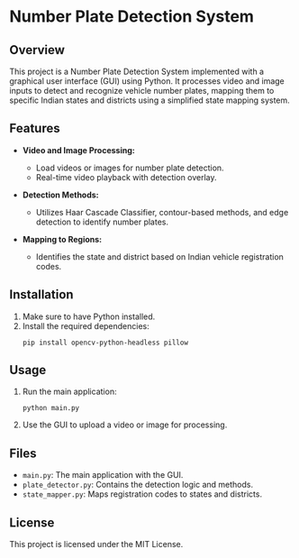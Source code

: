 # Number Plate Detection System

## Overview

This project is a Number Plate Detection System implemented with a graphical user interface (GUI) using Python. It processes video and image inputs to detect and recognize vehicle number plates, mapping them to specific Indian states and districts using a simplified state mapping system.

## Features

- **Video and Image Processing:**
  - Load videos or images for number plate detection.
  - Real-time video playback with detection overlay.

- **Detection Methods:**
  - Utilizes Haar Cascade Classifier, contour-based methods, and edge detection to identify number plates.

- **Mapping to Regions:**
  - Identifies the state and district based on Indian vehicle registration codes.

## Installation

1. Make sure to have Python installed.
2. Install the required dependencies:
   ```
   pip install opencv-python-headless pillow
   ```

## Usage

1. Run the main application:
   ```
   python main.py
   ```
2. Use the GUI to upload a video or image for processing.

## Files

- `main.py`: The main application with the GUI.
- `plate_detector.py`: Contains the detection logic and methods.
- `state_mapper.py`: Maps registration codes to states and districts.

## License

This project is licensed under the MIT License.
